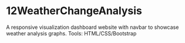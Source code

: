# 12WeatherChangeAnalysis
A responsive visualization dashboard website with navbar to showcase weather analysis graphs. Tools: HTML/CSS/Bootstrap
